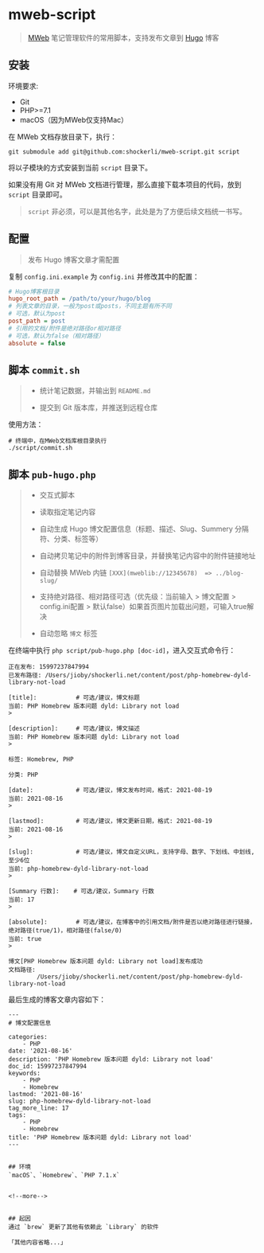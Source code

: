 # mweb-script

> [MWeb](https://zh.mweb.im) 笔记管理软件的常用脚本，支持发布文章到 [Hugo](https://gohugo.io) 博客

## 安装

环境要求:

- Git
- PHP>=7.1
- macOS（因为MWeb仅支持Mac）

在 MWeb 文档存放目录下，执行：

```shell
git submodule add git@github.com:shockerli/mweb-script.git script
```

将以子模块的方式安装到当前 `script` 目录下。

如果没有用 Git 对 MWeb 文档进行管理，那么直接下载本项目的代码，放到 `script` 目录即可。

> `script` 非必须，可以是其他名字，此处是为了方便后续文档统一书写。

## 配置

> 发布 Hugo 博客文章才需配置

复制 `config.ini.example` 为 `config.ini` 并修改其中的配置：

```ini
# Hugo博客根目录
hugo_root_path = /path/to/your/hugo/blog
# 列表文章的目录，一般为post或posts，不同主题有所不同
# 可选，默认为post
post_path = post
# 引用的文档/附件是绝对路径or相对路径
# 可选，默认为false（相对路径）
absolute = false
```

## 脚本 `commit.sh`

> - 统计笔记数据，并输出到 `README.md`
>
> - 提交到 Git 版本库，并推送到远程仓库

使用方法：

```shell
# 终端中，在MWeb文档库根目录执行
./script/commit.sh
```

## 脚本 `pub-hugo.php`

> - 交互式脚本
>
> - 读取指定笔记内容
>
> - 自动生成 Hugo 博文配置信息（标题、描述、Slug、Summery 分隔符、分类、标签等）
>
> - 自动拷贝笔记中的附件到博客目录，并替换笔记内容中的附件链接地址
>
> - 自动替换 MWeb 内链 `[XXX](mweblib://12345678)  => ../blog-slug/`
>
> - 支持绝对路径、相对路径可选（优先级：当前输入 > 博文配置 > config.ini配置 > 默认false）如果首页图片加载出问题，可输入true解决
>
> - 自动忽略 `博文` 标签

在终端中执行 `php script/pub-hugo.php [doc-id]`，进入交互式命令行：

```shell
正在发布: 15997237847994
已发布路径: /Users/jioby/shockerli.net/content/post/php-homebrew-dyld-library-not-load

[title]:           # 可选/建议，博文标题
当前: PHP Homebrew 版本问题 dyld: Library not load
> 

[description]:     # 可选/建议，博文描述
当前: PHP Homebrew 版本问题 dyld: Library not load
> 

标签: Homebrew, PHP

分类: PHP

[date]:            # 可选/建议，博文发布时间，格式: 2021-08-19
当前: 2021-08-16
> 

[lastmod]:         # 可选/建议，博文更新日期，格式: 2021-08-19
当前: 2021-08-16
> 

[slug]:            # 可选/建议，博文自定义URL，支持字母、数字、下划线、中划线, 至少6位
当前: php-homebrew-dyld-library-not-load
> 

[Summary 行数]:    # 可选/建议，Summary 行数
当前: 17
> 

[absolute]:        # 可选/建议，在博客中的引用文档/附件是否以绝对路径进行链接，绝对路径(true/1)，相对路径(false/0)
当前: true
> 

博文[PHP Homebrew 版本问题 dyld: Library not load]发布成功
文档路径: 
        /Users/jioby/shockerli.net/content/post/php-homebrew-dyld-library-not-load
```

最后生成的博客文章内容如下：

```
---
# 博文配置信息

categories:
    - PHP
date: '2021-08-16'
description: 'PHP Homebrew 版本问题 dyld: Library not load'
doc_id: 15997237847994
keywords:
    - PHP
    - Homebrew
lastmod: '2021-08-16'
slug: php-homebrew-dyld-library-not-load
tag_more_line: 17
tags:
    - PHP
    - Homebrew
title: 'PHP Homebrew 版本问题 dyld: Library not load'
---


## 环境
`macOS`、`Homebrew`、`PHP 7.1.x`


<!--more-->


## 起因
通过 `brew` 更新了其他有依赖此 `Library` 的软件

「其他内容省略...」
```
